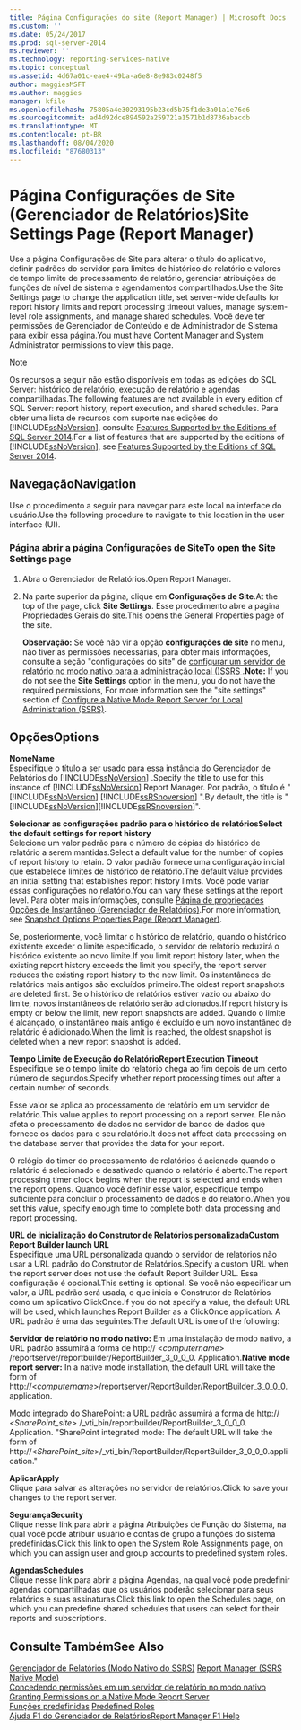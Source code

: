 ```yaml
---
title: Página Configurações do site (Report Manager) | Microsoft Docs
ms.custom: ''
ms.date: 05/24/2017
ms.prod: sql-server-2014
ms.reviewer: ''
ms.technology: reporting-services-native
ms.topic: conceptual
ms.assetid: 4d67a01c-eae4-49ba-a6e8-8e983c0248f5
author: maggiesMSFT
ms.author: maggies
manager: kfile
ms.openlocfilehash: 75805a4e30293195b23cd5b75f1de3a01a1e76d6
ms.sourcegitcommit: ad4d92dce894592a259721a1571b1d8736abacdb
ms.translationtype: MT
ms.contentlocale: pt-BR
ms.lasthandoff: 08/04/2020
ms.locfileid: "87680313"
---
```

# <a name="site-settings-page-report-manager"></a><span data-ttu-id="0789c-102">Página Configurações de Site (Gerenciador de Relatórios)</span><span class="sxs-lookup"><span data-stu-id="0789c-102">Site Settings Page (Report Manager)</span></span>
  <span data-ttu-id="0789c-103">Use a página Configurações de Site para alterar o título do aplicativo, definir padrões do servidor para limites de histórico do relatório e valores de tempo limite de processamento de relatório, gerenciar atribuições de funções de nível de sistema e agendamentos compartilhados.</span><span class="sxs-lookup"><span data-stu-id="0789c-103">Use the Site Settings page to change the application title, set server-wide defaults for report history limits and report processing timeout values, manage system-level role assignments, and manage shared schedules.</span></span> <span data-ttu-id="0789c-104">Você deve ter permissões de Gerenciador de Conteúdo e de Administrador de Sistema para exibir essa página.</span><span class="sxs-lookup"><span data-stu-id="0789c-104">You must have Content Manager and System Administrator permissions to view this page.</span></span>  
  
> [!NOTE]  
>  <span data-ttu-id="0789c-105">Os recursos a seguir não estão disponíveis em todas as edições do SQL Server: histórico de relatório, execução de relatório e agendas compartilhadas.</span><span class="sxs-lookup"><span data-stu-id="0789c-105">The following features are not available in every edition of SQL Server: report history, report execution, and shared schedules.</span></span> <span data-ttu-id="0789c-106">Para obter uma lista de recursos com suporte nas edições do [!INCLUDE[ssNoVersion](../includes/ssnoversion-md.md)], consulte [Features Supported by the Editions of SQL Server 2014](../../2014/getting-started/features-supported-by-the-editions-of-sql-server-2014.md).</span><span class="sxs-lookup"><span data-stu-id="0789c-106">For a list of features that are supported by the editions of [!INCLUDE[ssNoVersion](../includes/ssnoversion-md.md)], see [Features Supported by the Editions of SQL Server 2014](../../2014/getting-started/features-supported-by-the-editions-of-sql-server-2014.md).</span></span>  
  
## <a name="navigation"></a><span data-ttu-id="0789c-107">Navegação</span><span class="sxs-lookup"><span data-stu-id="0789c-107">Navigation</span></span>  
 <span data-ttu-id="0789c-108">Use o procedimento a seguir para navegar para este local na interface do usuário.</span><span class="sxs-lookup"><span data-stu-id="0789c-108">Use the following procedure to navigate to this location in the user interface (UI).</span></span>  
  
### <a name="to-open-the-site-settings-page"></a><span data-ttu-id="0789c-109">Página abrir a página Configurações de Site</span><span class="sxs-lookup"><span data-stu-id="0789c-109">To open the Site Settings page</span></span>  
  
1.  <span data-ttu-id="0789c-110">Abra o Gerenciador de Relatórios.</span><span class="sxs-lookup"><span data-stu-id="0789c-110">Open Report Manager.</span></span>  
  
2.  <span data-ttu-id="0789c-111">Na parte superior da página, clique em **Configurações de Site**.</span><span class="sxs-lookup"><span data-stu-id="0789c-111">At the top of the page, click **Site Settings**.</span></span> <span data-ttu-id="0789c-112">Esse procedimento abre a página Propriedades Gerais do site.</span><span class="sxs-lookup"><span data-stu-id="0789c-112">This opens the General Properties page of the site.</span></span>  
  
     <span data-ttu-id="0789c-113">**Observação:** Se você não vir a opção **configurações de site** no menu, não tiver as permissões necessárias, para obter mais informações, consulte a seção "configurações do site" de [configurar um servidor de relatório no modo nativo para a administração local &#40;&#41;SSRS ](report-server/configure-a-native-mode-report-server-for-local-administration-ssrs.md).</span><span class="sxs-lookup"><span data-stu-id="0789c-113">**Note:** If you do not see the **Site Settings** option in the menu, you do not have the required permissions, For more information see the "site settings" section of [Configure a Native Mode Report Server for Local Administration &#40;SSRS&#41;](report-server/configure-a-native-mode-report-server-for-local-administration-ssrs.md).</span></span>  
  
## <a name="options"></a><span data-ttu-id="0789c-114">Opções</span><span class="sxs-lookup"><span data-stu-id="0789c-114">Options</span></span>  
 <span data-ttu-id="0789c-115">**Nome**</span><span class="sxs-lookup"><span data-stu-id="0789c-115">**Name**</span></span>  
 <span data-ttu-id="0789c-116">Especifique o título a ser usado para essa instância do Gerenciador de Relatórios do [!INCLUDE[ssNoVersion](../includes/ssnoversion-md.md)] .</span><span class="sxs-lookup"><span data-stu-id="0789c-116">Specify the title to use for this instance of [!INCLUDE[ssNoVersion](../includes/ssnoversion-md.md)] Report Manager.</span></span> <span data-ttu-id="0789c-117">Por padrão, o título é " [!INCLUDE[ssNoVersion](../includes/ssnoversion-md.md)] [!INCLUDE[ssRSnoversion](../includes/ssrsnoversion-md.md)] ".</span><span class="sxs-lookup"><span data-stu-id="0789c-117">By default, the title is "[!INCLUDE[ssNoVersion](../includes/ssnoversion-md.md)][!INCLUDE[ssRSnoversion](../includes/ssrsnoversion-md.md)]".</span></span>  
  
 <span data-ttu-id="0789c-118">**Selecionar as configurações padrão para o histórico de relatórios**</span><span class="sxs-lookup"><span data-stu-id="0789c-118">**Select the default settings for report history**</span></span>  
 <span data-ttu-id="0789c-119">Selecione um valor padrão para o número de cópias do histórico de relatório a serem mantidas.</span><span class="sxs-lookup"><span data-stu-id="0789c-119">Select a default value for the number of copies of report history to retain.</span></span> <span data-ttu-id="0789c-120">O valor padrão fornece uma configuração inicial que estabelece limites de histórico de relatório.</span><span class="sxs-lookup"><span data-stu-id="0789c-120">The default value provides an initial setting that establishes report history limits.</span></span> <span data-ttu-id="0789c-121">Você pode variar essas configurações no relatório.</span><span class="sxs-lookup"><span data-stu-id="0789c-121">You can vary these settings at the report level.</span></span> <span data-ttu-id="0789c-122">Para obter mais informações, consulte [Página de propriedades Opções de Instantâneo &#40;Gerenciador de Relatórios&#41;](../../2014/reporting-services/snapshot-options-properties-page-report-manager.md).</span><span class="sxs-lookup"><span data-stu-id="0789c-122">For more information, see [Snapshot Options Properties Page &#40;Report Manager&#41;](../../2014/reporting-services/snapshot-options-properties-page-report-manager.md).</span></span>  
  
 <span data-ttu-id="0789c-123">Se, posteriormente, você limitar o histórico de relatório, quando o histórico existente exceder o limite especificado, o servidor de relatório reduzirá o histórico existente ao novo limite.</span><span class="sxs-lookup"><span data-stu-id="0789c-123">If you limit report history later, when the existing report history exceeds the limit you specify, the report server reduces the existing report history to the new limit.</span></span> <span data-ttu-id="0789c-124">Os instantâneos de relatórios mais antigos são excluídos primeiro.</span><span class="sxs-lookup"><span data-stu-id="0789c-124">The oldest report snapshots are deleted first.</span></span> <span data-ttu-id="0789c-125">Se o histórico de relatórios estiver vazio ou abaixo do limite, novos instantâneos de relatório serão adicionados.</span><span class="sxs-lookup"><span data-stu-id="0789c-125">If report history is empty or below the limit, new report snapshots are added.</span></span> <span data-ttu-id="0789c-126">Quando o limite é alcançado, o instantâneo mais antigo é excluído e um novo instantâneo de relatório é adicionado.</span><span class="sxs-lookup"><span data-stu-id="0789c-126">When the limit is reached, the oldest snapshot is deleted when a new report snapshot is added.</span></span>  
  
 <span data-ttu-id="0789c-127">**Tempo Limite de Execução do Relatório**</span><span class="sxs-lookup"><span data-stu-id="0789c-127">**Report Execution Timeout**</span></span>  
 <span data-ttu-id="0789c-128">Especifique se o tempo limite do relatório chega ao fim depois de um certo número de segundos.</span><span class="sxs-lookup"><span data-stu-id="0789c-128">Specify whether report processing times out after a certain number of seconds.</span></span>  
  
 <span data-ttu-id="0789c-129">Esse valor se aplica ao processamento de relatório em um servidor de relatório.</span><span class="sxs-lookup"><span data-stu-id="0789c-129">This value applies to report processing on a report server.</span></span> <span data-ttu-id="0789c-130">Ele não afeta o processamento de dados no servidor de banco de dados que fornece os dados para o seu relatório.</span><span class="sxs-lookup"><span data-stu-id="0789c-130">It does not affect data processing on the database server that provides the data for your report.</span></span>  
  
 <span data-ttu-id="0789c-131">O relógio do timer do processamento de relatórios é acionado quando o relatório é selecionado e desativado quando o relatório é aberto.</span><span class="sxs-lookup"><span data-stu-id="0789c-131">The report processing timer clock begins when the report is selected and ends when the report opens.</span></span> <span data-ttu-id="0789c-132">Quando você definir esse valor, especifique tempo suficiente para concluir o processamento de dados e do relatório.</span><span class="sxs-lookup"><span data-stu-id="0789c-132">When you set this value, specify enough time to complete both data processing and report processing.</span></span>  
  
 <span data-ttu-id="0789c-133">**URL de inicialização do Construtor de Relatórios personalizada**</span><span class="sxs-lookup"><span data-stu-id="0789c-133">**Custom Report Builder launch URL**</span></span>  
 <span data-ttu-id="0789c-134">Especifique uma URL personalizada quando o servidor de relatórios não usar a URL padrão do Construtor de Relatórios.</span><span class="sxs-lookup"><span data-stu-id="0789c-134">Specify a custom URL when the report server does not use the default Report Builder URL.</span></span> <span data-ttu-id="0789c-135">Essa configuração é opcional.</span><span class="sxs-lookup"><span data-stu-id="0789c-135">This setting is optional.</span></span> <span data-ttu-id="0789c-136">Se você não especificar um valor, a URL padrão será usada, o que inicia o Construtor de Relatórios como um aplicativo ClickOnce.</span><span class="sxs-lookup"><span data-stu-id="0789c-136">If you do not specify a value, the default URL will be used, which launches Report Builder as a ClickOnce application.</span></span> <span data-ttu-id="0789c-137">A URL padrão é uma das seguintes:</span><span class="sxs-lookup"><span data-stu-id="0789c-137">The default URL is one of the following:</span></span>  
  
 <span data-ttu-id="0789c-138">**Servidor de relatório no modo nativo:** Em uma instalação de modo nativo, a URL padrão assumirá a forma de http:// \<*computername*> /reportserver/reportbuilder/ReportBuilder_3_0_0_0. Application.</span><span class="sxs-lookup"><span data-stu-id="0789c-138">**Native mode report server:** In a native mode installation, the default URL will take the form of http://\<*computername*>/reportserver/ReportBuilder/ReportBuilder_3_0_0_0.application.</span></span>  
  
 <span data-ttu-id="0789c-139">Modo integrado do SharePoint: a URL padrão assumirá a forma de http:// \<*SharePoint_site*> /_vti_bin/reportbuilder/ReportBuilder_3_0_0_0. Application. "</span><span class="sxs-lookup"><span data-stu-id="0789c-139">SharePoint integrated mode: The default URL will take the form of http://\<*SharePoint_site*>/_vti_bin/ReportBuilder/ReportBuilder_3_0_0_0.application."</span></span>  
  
 <span data-ttu-id="0789c-140">**Aplicar**</span><span class="sxs-lookup"><span data-stu-id="0789c-140">**Apply**</span></span>  
 <span data-ttu-id="0789c-141">Clique para salvar as alterações no servidor de relatórios.</span><span class="sxs-lookup"><span data-stu-id="0789c-141">Click to save your changes to the report server.</span></span>  
  
 <span data-ttu-id="0789c-142">**Segurança**</span><span class="sxs-lookup"><span data-stu-id="0789c-142">**Security**</span></span>  
 <span data-ttu-id="0789c-143">Clique nesse link para abrir a página Atribuições de Função do Sistema, na qual você pode atribuir usuário e contas de grupo a funções do sistema predefinidas.</span><span class="sxs-lookup"><span data-stu-id="0789c-143">Click this link to open the System Role Assignments page, on which you can assign user and group accounts to predefined system roles.</span></span>  
  
 <span data-ttu-id="0789c-144">**Agendas**</span><span class="sxs-lookup"><span data-stu-id="0789c-144">**Schedules**</span></span>  
 <span data-ttu-id="0789c-145">Clique nesse link para abrir a página Agendas, na qual você pode predefinir agendas compartilhadas que os usuários poderão selecionar para seus relatórios e suas assinaturas.</span><span class="sxs-lookup"><span data-stu-id="0789c-145">Click this link to open the Schedules page, on which you can predefine shared schedules that users can select for their reports and subscriptions.</span></span>  
  
## <a name="see-also"></a><span data-ttu-id="0789c-146">Consulte Também</span><span class="sxs-lookup"><span data-stu-id="0789c-146">See Also</span></span>  
 <span data-ttu-id="0789c-147">[Gerenciador de Relatórios &#40;Modo Nativo do SSRS&#41;](../../2014/reporting-services/report-manager-ssrs-native-mode.md) </span><span class="sxs-lookup"><span data-stu-id="0789c-147">[Report Manager  &#40;SSRS Native Mode&#41;](../../2014/reporting-services/report-manager-ssrs-native-mode.md) </span></span>  
 <span data-ttu-id="0789c-148">[Concedendo permissões em um servidor de relatório no modo nativo](security/granting-permissions-on-a-native-mode-report-server.md) </span><span class="sxs-lookup"><span data-stu-id="0789c-148">[Granting Permissions on a Native Mode Report Server](security/granting-permissions-on-a-native-mode-report-server.md) </span></span>  
 <span data-ttu-id="0789c-149">[Funções predefinidas](security/role-definitions-predefined-roles.md) </span><span class="sxs-lookup"><span data-stu-id="0789c-149">[Predefined Roles](security/role-definitions-predefined-roles.md) </span></span>  
 [<span data-ttu-id="0789c-150">Ajuda F1 do Gerenciador de Relatórios</span><span class="sxs-lookup"><span data-stu-id="0789c-150">Report Manager F1 Help</span></span>](../../2014/reporting-services/report-manager-f1-help.md)  
  
  
